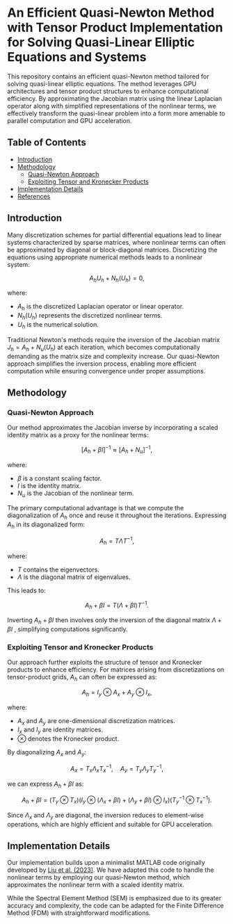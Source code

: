 # An Efficient Quasi-Newton Method with Tensor Product Implementation for Solving Quasi-Linear Elliptic Equations and Systems

This repository contains an efficient quasi-Newton method tailored for solving quasi-linear elliptic equations. The method leverages GPU architectures and tensor product structures to enhance computational efficiency. By approximating the Jacobian matrix using the linear Laplacian operator along with simplified representations of the nonlinear terms, we effectively transform the quasi-linear problem into a form more amenable to parallel computation and GPU acceleration.

## Table of Contents

- [Introduction](#introduction)
- [Methodology](#methodology)
  - [Quasi-Newton Approach](#quasi-newton-approach)
  - [Exploiting Tensor and Kronecker Products](#exploiting-tensor-and-kronecker-products)
- [Implementation Details](#implementation-details)
- [References](#references)

## Introduction

Many discretization schemes for partial differential equations lead to linear systems characterized by sparse matrices, where nonlinear terms can often be approximated by diagonal or block-diagonal matrices. Discretizing the equations using appropriate numerical methods leads to a nonlinear system:

$$
    A_h U_h + N_h(U_h) = 0,
$$

where:

- $A_h$ is the discretized Laplacian operator or linear operator.
- $N_h(U_h)$ represents the discretized nonlinear terms.
- $U_h$ is the numerical solution.

Traditional Newton's methods require the inversion of the Jacobian matrix $J_h = A_h + N_u(U_h)$ at each iteration, which becomes computationally demanding as the matrix size and complexity increase. Our quasi-Newton approach simplifies the inversion process, enabling more efficient computation while ensuring convergence under proper assumptions.

## Methodology

### Quasi-Newton Approach

Our method approximates the Jacobian inverse by incorporating a scaled identity matrix as a proxy for the nonlinear terms:

$$
    [A_h+\beta I]^{-1} \approx [A_h+N_u]^{-1},
$$

where:

- $\beta$ is a constant scaling factor.
- $I$ is the identity matrix.
- $N_u$ is the Jacobian of the nonlinear term.

The primary computational advantage is that we compute the diagonalization of $A_h$ once and reuse it throughout the iterations. Expressing $A_h$ in its diagonalized form:

$$
    A_h = T \Lambda T^{-1},
$$

where:

- $T$ contains the eigenvectors.
- $\Lambda$ is the diagonal matrix of eigenvalues.

This leads to:

$$
    A_h + \beta I = T (\Lambda + \beta I ) T^{-1}.
$$

Inverting $A_h + \beta I$ then involves only the inversion of the diagonal matrix $\Lambda + \beta I$ , simplifying computations significantly.

### Exploiting Tensor and Kronecker Products

Our approach further exploits the structure of tensor and Kronecker products to enhance efficiency. For matrices arising from discretizations on tensor-product grids, $A_h$ can often be expressed as:

$$
    A_h = I_y \otimes A_x + A_y \otimes I_x,
$$

where:

- $A_x$ and $A_y$ are one-dimensional discretization matrices.
- $I_x$ and $I_y$ are identity matrices.
- $\otimes$ denotes the Kronecker product.

By diagonalizing $A_x$ and $A_y$:

$$
    A_x = T_x \Lambda_x T_x^{-1}, \quad A_y = T_y \Lambda_y T_y^{-1},
$$

we can express $A_h + \beta I$ as:

$$
    A_h + \beta I = (T_y \otimes T_x) \left( I_y \otimes (\Lambda_x + \beta I) + (\Lambda_y + \beta I) \otimes I_x \right) (T_y^{-1} \otimes T_x^{-1}).
$$

Since $\Lambda_x$ and $\Lambda_y$ are diagonal, the inversion reduces to element-wise operations, which are highly efficient and suitable for GPU acceleration.

## Implementation Details

Our implementation builds upon a minimalist MATLAB code originally developed by [Liu et al. (2023)](https://www.math.purdue.edu/~zhan1966/research/code/PoissonGPU.html). We have adapted this code to handle the nonlinear terms by employing our quasi-Newton method, which approximates the nonlinear term with a scaled identity matrix.

While the Spectral Element Method (SEM) is emphasized due to its greater accuracy and complexity, the code can be adapted for the Finite Difference Method (FDM) with straightforward modifications.


